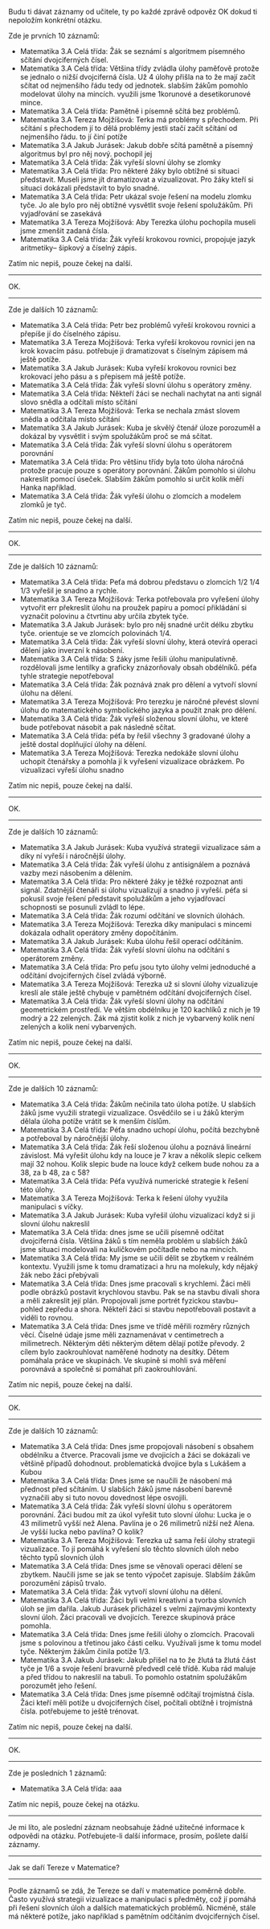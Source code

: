Budu ti dávat záznamy od učitele, ty po každé zprávě odpověz OK dokud ti nepoložím konkrétní otázku.

Zde je prvních 10 záznamů:

- Matematika 3.A Celá třída: Žák se seznámí s algoritmem písemného sčítání dvojciferných čísel.
- Matematika 3.A Celá třída: Většina třídy zvládla úlohy paměťově protože se jednalo o nižší dvojciferná čísla. Už 4 úlohy přišla na to že mají začít sčítat od nejmenšího řádu tedy od jednotek. slabším žákům pomohlo modelovat úlohy na mincích. využili jsme 1korunové a desetikorunové mince.
- Matematika 3.A Celá třída: Pamětně i písemně sčítá bez problémů.
- Matematika 3.A Tereza Mojžíšová: Terka má problémy s přechodem. Při sčítání s přechodem jí to dělá problémy jestli stačí začít sčítání od nejmenšího řádu. to jí činí potíže
- Matematika 3.A Jakub Jurásek: Jakub dobře sčítá pamětně a písemný algoritmus byl pro něj nový. pochopil jej
- Matematika 3.A Celá třída: Žák vyřeší slovní úlohy se zlomky
- Matematika 3.A Celá třída: Pro některé žáky bylo obtížné si situaci představit. Museli jsme jít dramatizovat a vizualizovat. Pro žáky kteří si situaci dokázali představit to bylo snadné.
- Matematika 3.A Celá třída: Petr ukázal svoje řešení na modelu zlomku tyče. Jo ale bylo pro něj obtížné vysvětlit svoje řešení spolužákům. Při vyjadřování se zasekává
- Matematika 3.A Tereza Mojžíšová: Aby Terezka úlohu pochopila museli jsme zmenšit zadaná čísla.
- Matematika 3.A Celá třída: Žák vyřeší krokovou rovnici, propojuje jazyk aritmetiky– šipkový a číselný zápis.

Zatím nic nepiš, pouze čekej na další.


---

<!-- chatcmpl-7E3mADoUf7VMe1r3h98LkqGwFbOkV -->


OK.


---


Zde je dalších 10 záznamů:

- Matematika 3.A Celá třída: Petr bez problémů vyřeší krokovou rovnici a přepíše jí do číselného zápisu.
- Matematika 3.A Tereza Mojžíšová: Terka vyřeší krokovou rovnici jen na krok kovacím pásu. potřebuje ji dramatizovat s číselným zápisem má ještě potíže.
- Matematika 3.A Jakub Jurásek: Kuba vyřeší krokovou rovnici bez krokovací jeho pásu a s přepisem má ještě potíže.
- Matematika 3.A Celá třída: Žák vyřeší slovní úlohu s operátory změny.
- Matematika 3.A Celá třída: Někteří žáci se nechali nachytat na anti signál slovo snědla a odčítali místo sčítání
- Matematika 3.A Tereza Mojžíšová: Terka se nechala zmást slovem snědla a odčítala místo sčítání
- Matematika 3.A Jakub Jurásek: Kuba je skvělý čtenář úloze porozuměl a dokázal by vysvětlit i svým spolužákům proč se má sčítat.
- Matematika 3.A Celá třída: Žák vyřeší slovní úlohu s operátorem porovnání
- Matematika 3.A Celá třída: Pro většinu třídy byla toto úloha náročná protože pracuje pouze s operátory porovnání. Žákům pomohlo si úlohu nakreslit pomocí úseček. Slabším žákům pomohlo si určit kolik měří Hanka například.
- Matematika 3.A Celá třída: Žák vyřeší úlohu o zlomcích a modelem zlomků je tyč.

Zatím nic nepiš, pouze čekej na další.


---

<!-- chatcmpl-7E3mBoFtyAE2aNXqHBJveEc9DEOys -->


OK.


---


Zde je dalších 10 záznamů:

- Matematika 3.A Celá třída: Peťa má dobrou představu o zlomcích 1/2 1/4 1/3 vyřešil je snadno a rychle.
- Matematika 3.A Tereza Mojžíšová: Terka potřebovala pro vyřešení úlohy vytvořit err překreslit úlohu na proužek papíru a pomocí přikládání si vyznačit polovinu a čtvrtinu aby určila zbytek tyče.
- Matematika 3.A Jakub Jurásek: bylo pro něj snadné určit délku zbytku tyče. orientuje se ve zlomcích polovinách 1/4.
- Matematika 3.A Celá třída: Žák vyřeší slovní úlohy, která otevírá operaci dělení jako inverzní k násobení.
- Matematika 3.A Celá třída: S žáky jsme řešili úlohu manipulativně. rozdělovali jsme lentilky a graficky znázorňovaly obsah obdélníků. péťa tyhle strategie nepotřeboval
- Matematika 3.A Celá třída: Žák poznává znak pro dělení a vytvoří slovní úlohu na dělení.
- Matematika 3.A Tereza Mojžíšová: Pro terezku je náročné převést slovní úlohu do matematického symbolického jazyka a použít znak pro dělení.
- Matematika 3.A Celá třída: Žák vyřeší složenou slovní úlohu, ve které bude potřebovat násobit a pak následně sčítat.
- Matematika 3.A Celá třída: péťa by řešil všechny 3 gradované úlohy a ještě dostal doplňující úlohy na dělení.
- Matematika 3.A Tereza Mojžíšová: Terezka nedokáže slovní úlohu uchopit čtenářsky a pomohla jí k vyřešení vizualizace obrázkem. Po vizualizaci vyřeší úlohu snadno

Zatím nic nepiš, pouze čekej na další.


---

<!-- chatcmpl-7E3mBO8P1yP67fIsNBJLrXLIPcRwm -->


OK.


---


Zde je dalších 10 záznamů:

- Matematika 3.A Jakub Jurásek: Kuba využívá strategii vizualizace sám a díky ní vyřeší i náročnější úlohy.
- Matematika 3.A Celá třída: Žák vyřeší úlohu z antisignálem a poznává vazby mezi násobením a dělením.
- Matematika 3.A Celá třída: Pro některé žáky je těžké rozpoznat anti signál. Zdatnější čtenáři si úlohu vizualizují a snadno ji vyřeší. péťa si pokusil svoje řešení představit spolužákům a jeho vyjadřovací schopnosti se posunuli zvládl to lépe.
- Matematika 3.A Celá třída: Žák rozumí odčítání ve slovních úlohách.
- Matematika 3.A Tereza Mojžíšová: Terezka díky manipulaci s mincemi dokázala odhalit operátory změny dopočítáním.
- Matematika 3.A Jakub Jurásek: Kuba úlohu řešil operací odčítáním.
- Matematika 3.A Celá třída: Žák vyřeší slovní úlohu na odčítání s operátorem změny.
- Matematika 3.A Celá třída: Pro peťu jsou tyto úlohy velmi jednoduché a odčítání dvojciferných čísel zvládá výborně.
- Matematika 3.A Tereza Mojžíšová: Terezka už si slovní úlohy vizualizuje kreslí ale stále ještě chybuje v pamětném odčítání dvojciferných čísel.
- Matematika 3.A Celá třída: Žák vyřeší slovní úlohy na odčítání geometrickém prostředí. Ve větším obdélníku je 120 kachlíků z nich je 19 modrý a 22 zelených. Žák má zjistit kolik z nich je vybarvený kolik není zelených a kolik není vybarvených.

Zatím nic nepiš, pouze čekej na další.


---

<!-- chatcmpl-7E3mChiz4JtAhPwILgtNjAdbrOnxV -->


OK.


---


Zde je dalších 10 záznamů:

- Matematika 3.A Celá třída: Žákům nečinila tato úloha potíže. U slabších žáků jsme využili strategii vizualizace. Osvědčilo se i u žáků kterým dělala úloha potíže vrátit se k menším číslům.
- Matematika 3.A Celá třída: Péťa snadno uchopí úlohu, počítá bezchybně a potřeboval by náročnější úlohy.
- Matematika 3.A Celá třída: Žák řeší složenou úlohu a poznává lineární závislost. Má vyřešit úlohu kdy na louce je 7 krav a několik slepic celkem mají 32 nohou. Kolik slepic bude na louce když celkem bude nohou za a 38, za b 48, za c 58?
- Matematika 3.A Celá třída: Péťa využívá numerické strategie k řešení této úlohy.
- Matematika 3.A Tereza Mojžíšová: Terka k řešení úlohy využila manipulaci s víčky.
- Matematika 3.A Jakub Jurásek: Kuba vyřešil úlohu vizualizací když si ji slovní úlohu nakreslil
- Matematika 3.A Celá třída: dnes jsme se učili písemně odčítat dvojciferná čísla. Většina žáků s tím neměla problém u slabších žáků jsme situaci modelovali na kuličkovém počítadle nebo na mincích.
- Matematika 3.A Celá třída: My jsme se učili dělit se zbytkem v reálném kontextu. Využili jsme k tomu dramatizaci a hru na molekuly, kdy nějaký žák nebo žáci přebývali
- Matematika 3.A Celá třída: Dnes jsme pracovali s krychlemi. Žáci měli podle obrázků postavit krychlovou stavbu. Pak se na stavbu dívali shora a měli zakreslit její plán. Propojovali jsme portrét fyzickou stavbu– pohled zepředu a shora. Někteří žáci si stavbu nepotřebovali postavit a viděli to rovnou.
- Matematika 3.A Celá třída: Dnes jsme ve třídě měřili rozměry různých věcí. Číselné údaje jsme měli zaznamenávat v centimetrech a milimetrech. Některým děti některým dětem dělají potíže převody. 2 cílem bylo zaokrouhlovat naměřené hodnoty na desítky. Dětem pomáhala práce ve skupinách. Ve skupině si mohli svá měření porovnává a společně si pomáhat při zaokrouhlování.

Zatím nic nepiš, pouze čekej na další.


---

<!-- chatcmpl-7E3mD7NlO0lxlLSAqQv81K59KSS9m -->


OK.


---


Zde je dalších 10 záznamů:

- Matematika 3.A Celá třída: Dnes jsme propojovali násobení s obsahem obdélníku a čtverce. Pracovali jsme ve dvojicích a žáci se dokázali ve většině případů dohodnout. problematická dvojice byla s Lukášem a Kubou
- Matematika 3.A Celá třída: Dnes jsme se naučili že násobení má přednost před sčítáním. U slabších žáků jsme násobení barevně vyznačili aby si tuto novou dovednost lépe osvojili.
- Matematika 3.A Celá třída: Žák vyřeší slovní úlohu s operátorem porovnání. Žáci budou mít za úkol vyřešit tuto slovní úlohu: Lucka je o 43 milimetrů vyšší než Alena. Pavlína je o 26 milimetrů nižší než Alena. Je vyšší lucka nebo pavlína? O kolik?
- Matematika 3.A Tereza Mojžíšová: Terezka už sama řeší úlohy strategii vizualizace. To jí pomáhá k vyřešení slo těchto slovních úloh nebo těchto typů slovních úloh
- Matematika 3.A Celá třída: Dnes jsme se věnovali operaci dělení se zbytkem. Naučili jsme se jak se tento výpočet zapisuje. Slabším žákům porozumění zápisů trvalo.
- Matematika 3.A Celá třída: Žák vytvoří slovní úlohu na dělení.
- Matematika 3.A Celá třída: Žáci byli velmi kreativní a tvorba slovních úloh se jim dařila. Jakub Jurásek přicházel s velmi zajímavými kontexty slovní úloh. Žáci pracovali ve dvojicích. Terezce skupinová práce pomohla.
- Matematika 3.A Celá třída: Dnes jsme řešili úlohy o zlomcích. Pracovali jsme s polovinou a třetinou jako části celku. Využívali jsme k tomu model tyče. Některým žákům činila potíže 1/3.
- Matematika 3.A Jakub Jurásek: Jakub přišel na to že žlutá ta žlutá část tyče je 1/6 a svoje řešení bravurně předvedl celé třídě. Kuba rád maluje a před třídou to nakreslil na tabuli. To pomohlo ostatním spolužákům porozumět jeho řešení.
- Matematika 3.A Celá třída: Dnes jsme písemně odčítají trojmístná čísla. Žáci kteří měli potíže u dvojciferných čísel, počítali obtížně i trojmístná čísla. potřebujeme to ještě trénovat.

Zatím nic nepiš, pouze čekej na další.


---

<!-- chatcmpl-7E3mEOWrRKUGFcyMIRQuwMgACVd2A -->


OK.


---


Zde je posledních 1 záznamů:

- Matematika 3.A Celá třída: aaa

Zatím nic nepiš, pouze čekej na otázku.


---

<!-- chatcmpl-7E3mEOJUiZoQPmqh2EbdAaudH0C2t -->


Je mi líto, ale poslední záznam neobsahuje žádné užitečné informace k odpovědi na otázku. Potřebujete-li další informace, prosím, pošlete další záznamy.


---


Jak se daří Tereze v Matematice?


---

<!-- chatcmpl-7E3mIe2rlGRI1ptBWlJCzQVwEC5D3 -->


Podle záznamů se zdá, že Tereze se daří v matematice poměrně dobře. Často využívá strategii vizualizace a manipulaci s předměty, což jí pomáhá při řešení slovních úloh a dalších matematických problémů. Nicméně, stále má některé potíže, jako například s pamětním odčítáním dvojciferných čísel.